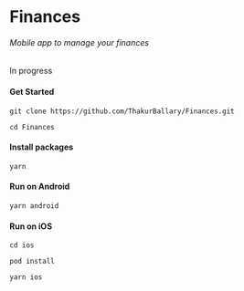 # Finances

###### Mobile app to manage your finances
In progress
#### Get Started

```
git clone https://github.com/ThakurBallary/Finances.git 

cd Finances
```


#### Install packages

```
yarn
```


#### Run on Android

```
yarn android
```


#### Run on iOS

```
cd ios 

pod install 

yarn ios
```
